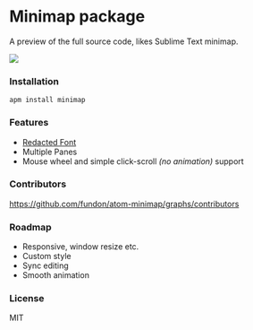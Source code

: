 # Minimap package

A preview of the full source code, likes Sublime Text minimap.

![](https://github.com/fundon/atom-minimap/blob/master/resources/minimap-dark-splits.png?raw=true)

### Installation

```
apm install minimap
```

### Features

* [Redacted Font][]
* Multiple Panes
* Mouse wheel and simple click-scroll _(no animation)_ support

### Contributors

https://github.com/fundon/atom-minimap/graphs/contributors


[Redacted Font]: https://github.com/christiannaths/Redacted-Font

### Roadmap

* Responsive, window resize etc.
* Custom style
* Sync editing
* Smooth animation

### License

MIT
